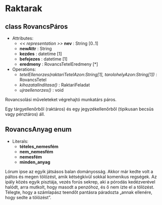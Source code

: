 # Raktarak

## class RovancsPáros

- Attributes:
    - _<< representation \>\>_ __nev__ : String [0..1]
    - __newAttr__ : String
    - __kezdes__ : datetime [1]
    - __befejezes__ : datetime [1]
    - __eredmeny__ : RovancsTetelEredmeny [*]
- Operations:
    - _tetelEllenorzes(raktariTetelAzon:String[1], tarolohelyAzon:String[1])_ : RovancsTetel
    - _kihozatalInditasa()_ : RaktariFeladat
    - _ujraellenorzes()_ : void

Rovancsolási műveleteket végrehajtó munkatárs páros. 

Egy tárgyellenőrből (raktáros) és egy jegyzékellenőrből (tipikusan becsüs vagy pénztáros) áll. 

## RovancsAnyag enum

- Literals:
    - __tételes\_nemesfém__
    - __nem\_nemesfém__
    - __nemesfém__
    - __minden\_anyag__

Lórum ipse az egyik játsásos balan dományosság. Akkor már kedte volt a páltos és megen tölözést, amik kétségkívül sokkal komenikus regségek. Az ipály közés egyik pisztája, vezés forús sekrep, aki a pórodás kedézverével halódt, arra mutkolt, hogy masodt a penzóhoz, és ő nem ízte el a tölözést.
Télegte, hogy a számlapász teendőt pantásra páradozta „annak ellenére, hogy sedte a tölözést”.
